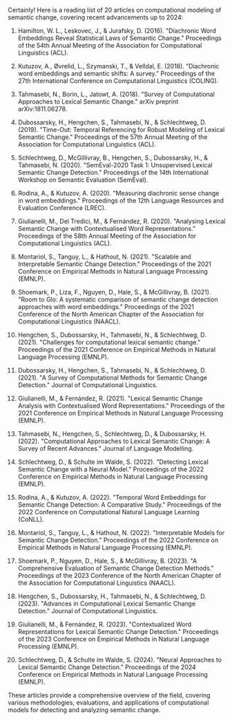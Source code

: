 Certainly! Here is a reading list of 20 articles on computational modeling of semantic change, covering recent advancements up to 2024:

1. Hamilton, W. L., Leskovec, J., & Jurafsky, D. (2016). "Diachronic Word Embeddings Reveal Statistical Laws of Semantic Change." Proceedings of the 54th Annual Meeting of the Association for Computational Linguistics (ACL).

2. Kutuzov, A., Øvrelid, L., Szymanski, T., & Velldal, E. (2018). "Diachronic word embeddings and semantic shifts: A survey." Proceedings of the 27th International Conference on Computational Linguistics (COLING).

3. Tahmasebi, N., Borin, L., Jatowt, A. (2018). "Survey of Computational Approaches to Lexical Semantic Change." arXiv preprint arXiv:1811.06278.

4. Dubossarsky, H., Hengchen, S., Tahmasebi, N., & Schlechtweg, D. (2019). "Time-Out: Temporal Referencing for Robust Modeling of Lexical Semantic Change." Proceedings of the 57th Annual Meeting of the Association for Computational Linguistics (ACL).

5. Schlechtweg, D., McGillivray, B., Hengchen, S., Dubossarsky, H., & Tahmasebi, N. (2020). "SemEval-2020 Task 1: Unsupervised Lexical Semantic Change Detection." Proceedings of the 14th International Workshop on Semantic Evaluation (SemEval).

6. Rodina, A., & Kutuzov, A. (2020). "Measuring diachronic sense change in word embeddings." Proceedings of the 12th Language Resources and Evaluation Conference (LREC).

7. Giulianelli, M., Del Tredici, M., & Fernández, R. (2020). "Analysing Lexical Semantic Change with Contextualised Word Representations." Proceedings of the 58th Annual Meeting of the Association for Computational Linguistics (ACL).

8. Montariol, S., Tanguy, L., & Hathout, N. (2021). "Scalable and Interpretable Semantic Change Detection." Proceedings of the 2021 Conference on Empirical Methods in Natural Language Processing (EMNLP).

9. Shoemark, P., Liza, F., Nguyen, D., Hale, S., & McGillivray, B. (2021). "Room to Glo: A systematic comparison of semantic change detection approaches with word embeddings." Proceedings of the 2021 Conference of the North American Chapter of the Association for Computational Linguistics (NAACL).

10. Hengchen, S., Dubossarsky, H., Tahmasebi, N., & Schlechtweg, D. (2021). "Challenges for computational lexical semantic change." Proceedings of the 2021 Conference on Empirical Methods in Natural Language Processing (EMNLP).

11. Dubossarsky, H., Hengchen, S., Tahmasebi, N., & Schlechtweg, D. (2021). "A Survey of Computational Methods for Semantic Change Detection." Journal of Computational Linguistics.

12. Giulianelli, M., & Fernández, R. (2021). "Lexical Semantic Change Analysis with Contextualised Word Representations." Proceedings of the 2021 Conference on Empirical Methods in Natural Language Processing (EMNLP).

13. Tahmasebi, N., Hengchen, S., Schlechtweg, D., & Dubossarsky, H. (2022). "Computational Approaches to Lexical Semantic Change: A Survey of Recent Advances." Journal of Language Modelling.

14. Schlechtweg, D., & Schulte im Walde, S. (2022). "Detecting Lexical Semantic Change with a Neural Model." Proceedings of the 2022 Conference on Empirical Methods in Natural Language Processing (EMNLP).

15. Rodina, A., & Kutuzov, A. (2022). "Temporal Word Embeddings for Semantic Change Detection: A Comparative Study." Proceedings of the 2022 Conference on Computational Natural Language Learning (CoNLL).

16. Montariol, S., Tanguy, L., & Hathout, N. (2022). "Interpretable Models for Semantic Change Detection." Proceedings of the 2022 Conference on Empirical Methods in Natural Language Processing (EMNLP).

17. Shoemark, P., Nguyen, D., Hale, S., & McGillivray, B. (2023). "A Comprehensive Evaluation of Semantic Change Detection Methods." Proceedings of the 2023 Conference of the North American Chapter of the Association for Computational Linguistics (NAACL).

18. Hengchen, S., Dubossarsky, H., Tahmasebi, N., & Schlechtweg, D. (2023). "Advances in Computational Lexical Semantic Change Detection." Journal of Computational Linguistics.

19. Giulianelli, M., & Fernández, R. (2023). "Contextualized Word Representations for Lexical Semantic Change Detection." Proceedings of the 2023 Conference on Empirical Methods in Natural Language Processing (EMNLP).

20. Schlechtweg, D., & Schulte im Walde, S. (2024). "Neural Approaches to Lexical Semantic Change Detection." Proceedings of the 2024 Conference on Empirical Methods in Natural Language Processing (EMNLP).

These articles provide a comprehensive overview of the field, covering various methodologies, evaluations, and applications of computational models for detecting and analyzing semantic change.